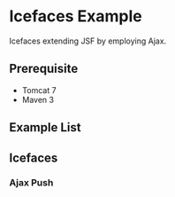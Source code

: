 # Icefaces Example

Icefaces extending JSF by employing Ajax.

## Prerequisite

* Tomcat 7
* Maven 3

## Example List

## Icefaces

### Ajax Push


